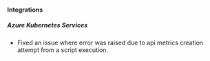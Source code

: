 
#### Integrations
##### Azure Kubernetes Services
- Fixed an issue where error was raised due to api metrics creation attempt from a script execution.
